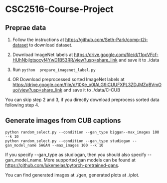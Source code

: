 # CSC2516-Course-Project

## Preprae data
1. Follow the instructions at https://github.com/Seth-Park/comp-t2i-dataset to download dataset.

2. Download ImageNet labels at https://drive.google.com/file/d/11pcVFcf-HUhNbjlgtsocyf4YwD1B53RR/view?usp=share_link and save it to ./data

3. Run ```python  prepare_imagenet_label.py```

4. OR Download preprocessed sorted ImageNet labels at https://drive.google.com/file/d/10Ke_x0IALG9iCUUFXPL3ZDJMZqBVmOuo/view?usp=share_link and save it to ./data/C-CUB

You can skip step 2 and 3, if you directly download preprocess sorted data following step 4.

## Generate images from CUB captions
```
python random_select.py --condition --gan_type biggan--max_images 100 --k 10
python random_select.py --condition --gan_type studiogan --gan_model_name SAGAN --max_images 100 --k 10
```
If you specify --gan_type as studiogan, then you should also specify --gan_model_name. More supported gan models can be found at https://github.com/lukemelas/pytorch-pretrained-gans.

You can find generated images at ./gen, generated plots at ./plot.